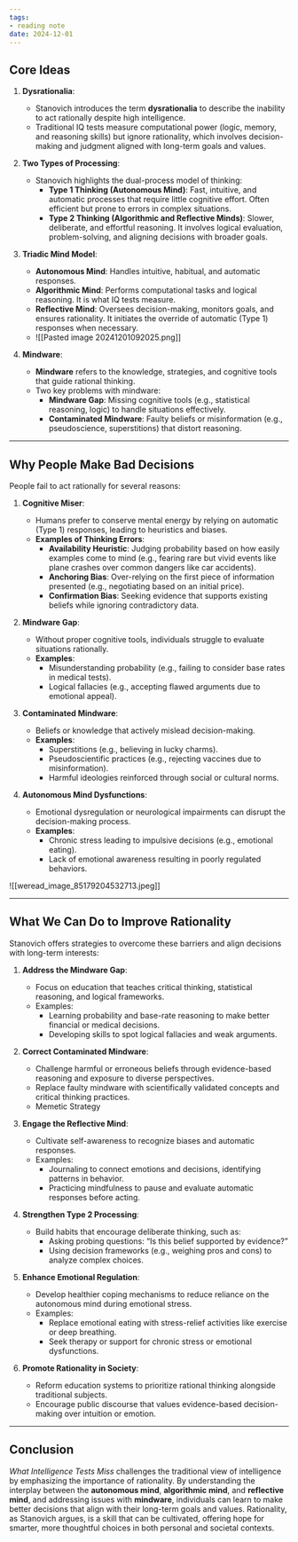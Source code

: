 ```yaml
---
tags: 
- reading note
date: 2024-12-01
---
```


## Core Ideas

1. **Dysrationalia**:

    - Stanovich introduces the term **dysrationalia** to describe the inability to act rationally despite high intelligence.
    - Traditional IQ tests measure computational power (logic, memory, and reasoning skills) but ignore rationality, which involves decision-making and judgment aligned with long-term goals and values.
2. **Two Types of Processing**:
    
    - Stanovich highlights the dual-process model of thinking:
        - **Type 1 Thinking (Autonomous Mind)**: Fast, intuitive, and automatic processes that require little cognitive effort. Often efficient but prone to errors in complex situations.
        - **Type 2 Thinking (Algorithmic and Reflective Minds)**: Slower, deliberate, and effortful reasoning. It involves logical evaluation, problem-solving, and aligning decisions with broader goals.
3. **Triadic Mind Model**:
    
    - **Autonomous Mind**: Handles intuitive, habitual, and automatic responses.
    - **Algorithmic Mind**: Performs computational tasks and logical reasoning. It is what IQ tests measure.
    - **Reflective Mind**: Oversees decision-making, monitors goals, and ensures rationality. It initiates the override of automatic (Type 1) responses when necessary.
    - ![[Pasted image 20241201092025.png]]

1. **Mindware**:
    
    - **Mindware** refers to the knowledge, strategies, and cognitive tools that guide rational thinking.
    - Two key problems with mindware:
        - **Mindware Gap**: Missing cognitive tools (e.g., statistical reasoning, logic) to handle situations effectively.
        - **Contaminated Mindware**: Faulty beliefs or misinformation (e.g., pseudoscience, superstitions) that distort reasoning.

---

## Why People Make Bad Decisions

People fail to act rationally for several reasons:

1. **Cognitive Miser**:
    
    - Humans prefer to conserve mental energy by relying on automatic (Type 1) responses, leading to heuristics and biases.
    - **Examples of Thinking Errors**:
        - **Availability Heuristic**: Judging probability based on how easily examples come to mind (e.g., fearing rare but vivid events like plane crashes over common dangers like car accidents).
        - **Anchoring Bias**: Over-relying on the first piece of information presented (e.g., negotiating based on an initial price).
        - **Confirmation Bias**: Seeking evidence that supports existing beliefs while ignoring contradictory data.
2. **Mindware Gap**:
    
    - Without proper cognitive tools, individuals struggle to evaluate situations rationally.
    - **Examples**:
        - Misunderstanding probability (e.g., failing to consider base rates in medical tests).
        - Logical fallacies (e.g., accepting flawed arguments due to emotional appeal).
3. **Contaminated Mindware**:
    
    - Beliefs or knowledge that actively mislead decision-making.
    - **Examples**:
        - Superstitions (e.g., believing in lucky charms).
        - Pseudoscientific practices (e.g., rejecting vaccines due to misinformation).
        - Harmful ideologies reinforced through social or cultural norms.
4. **Autonomous Mind Dysfunctions**:
    
    - Emotional dysregulation or neurological impairments can disrupt the decision-making process.
    - **Examples**:
        - Chronic stress leading to impulsive decisions (e.g., emotional eating).
        - Lack of emotional awareness resulting in poorly regulated behaviors.

![[weread_image_85179204532713.jpeg]]


---

##  What We Can Do to Improve Rationality

Stanovich offers strategies to overcome these barriers and align decisions with long-term interests:

1. **Address the Mindware Gap**:
    
    - Focus on education that teaches critical thinking, statistical reasoning, and logical frameworks.
    - Examples:
        - Learning probability and base-rate reasoning to make better financial or medical decisions.
        - Developing skills to spot logical fallacies and weak arguments.
2. **Correct Contaminated Mindware**:
    
    - Challenge harmful or erroneous beliefs through evidence-based reasoning and exposure to diverse perspectives.
    - Replace faulty mindware with scientifically validated concepts and critical thinking practices.
    - Memetic Strategy
3. **Engage the Reflective Mind**:
    
    - Cultivate self-awareness to recognize biases and automatic responses.
    - Examples:
        - Journaling to connect emotions and decisions, identifying patterns in behavior.
        - Practicing mindfulness to pause and evaluate automatic responses before acting.
4. **Strengthen Type 2 Processing**:
    
    - Build habits that encourage deliberate thinking, such as:
        - Asking probing questions: “Is this belief supported by evidence?”
        - Using decision frameworks (e.g., weighing pros and cons) to analyze complex choices.
5. **Enhance Emotional Regulation**:
    
    - Develop healthier coping mechanisms to reduce reliance on the autonomous mind during emotional stress.
    - Examples:
        - Replace emotional eating with stress-relief activities like exercise or deep breathing.
        - Seek therapy or support for chronic stress or emotional dysfunctions.
6. **Promote Rationality in Society**:
    
    - Reform education systems to prioritize rational thinking alongside traditional subjects.
    - Encourage public discourse that values evidence-based decision-making over intuition or emotion.

---

## Conclusion

_What Intelligence Tests Miss_ challenges the traditional view of intelligence by emphasizing the importance of rationality. By understanding the interplay between the **autonomous mind**, **algorithmic mind**, and **reflective mind**, and addressing issues with **mindware**, individuals can learn to make better decisions that align with their long-term goals and values. Rationality, as Stanovich argues, is a skill that can be cultivated, offering hope for smarter, more thoughtful choices in both personal and societal contexts.
